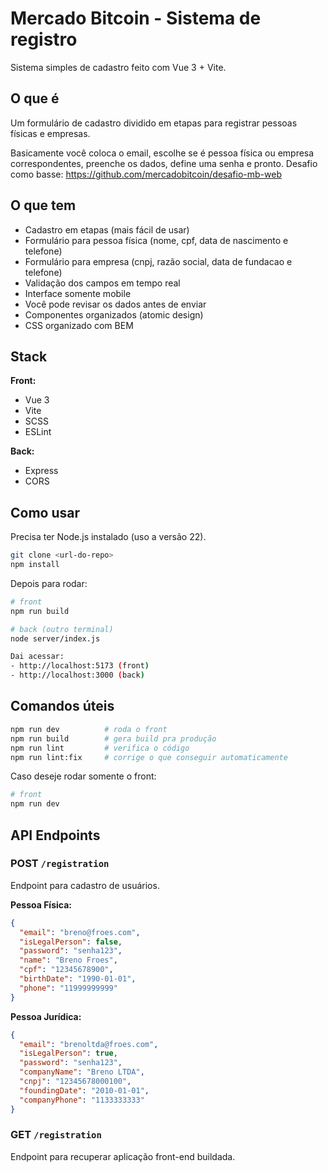 # Mercado Bitcoin - Sistema de registro

Sistema simples de cadastro feito com Vue 3 + Vite.

## O que é

Um formulário de cadastro dividido em etapas para registrar pessoas físicas e empresas. 

Basicamente você coloca o email, escolhe se é pessoa física ou empresa correspondentes, preenche os dados, define uma senha e pronto.
Desafio como basse: https://github.com/mercadobitcoin/desafio-mb-web

## O que tem

- Cadastro em etapas (mais fácil de usar)
- Formulário para pessoa física (nome, cpf, data de nascimento e telefone)
- Formulário para empresa (cnpj, razão social, data de fundacao e telefone) 
- Validação dos campos em tempo real
- Interface somente mobile
- Você pode revisar os dados antes de enviar
- Componentes organizados (atomic design)
- CSS organizado com BEM

## Stack

**Front:**
- Vue 3 
- Vite 
- SCSS 
- ESLint 

**Back:**
- Express 
- CORS

## Como usar

Precisa ter Node.js instalado (uso a versão 22).

```bash
git clone <url-do-repo>
npm install
```

Depois para rodar:
```bash
# front
npm run build

# back (outro terminal)
node server/index.js

Dai acessar:
- http://localhost:5173 (front)
- http://localhost:3000 (back)
```

## Comandos úteis

```bash
npm run dev          # roda o front
npm run build        # gera build pra produção
npm run lint         # verifica o código
npm run lint:fix     # corrige o que conseguir automaticamente
```


Caso deseje rodar somente o front:
```bash
# front
npm run dev
```

## API Endpoints

### POST `/registration`

Endpoint para cadastro de usuários.

**Pessoa Física:**
```json
{
  "email": "breno@froes.com",
  "isLegalPerson": false,
  "password": "senha123",
  "name": "Breno Froes",
  "cpf": "12345678900",
  "birthDate": "1990-01-01",
  "phone": "11999999999"
}
```

**Pessoa Jurídica:**
```json
{
  "email": "brenoltda@froes.com",
  "isLegalPerson": true,
  "password": "senha123",
  "companyName": "Breno LTDA",
  "cnpj": "12345678000100",
  "foundingDate": "2010-01-01",
  "companyPhone": "1133333333"
}
```

### GET `/registration`

Endpoint para recuperar aplicação front-end buildada.
